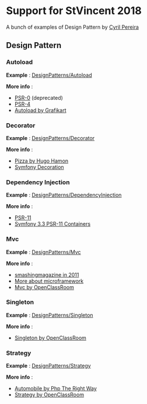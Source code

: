 # Support for StVincent 2018

A bunch of examples of Design Pattern by [Cyril Pereira](cyril.pereira@gmail.com) 

## Design Pattern

### Autoload 

__Example__ : [DesignPatterns/Autoload](DesignPatterns/Autoload)

__More info__ :  
- [PSR-0](https://www.php-fig.org/psr/psr-0) (deprecated)  
- [PSR-4](https://www.php-fig.org/psr/psr-4)     
- [Autoload by Grafikart](https://www.grafikart.fr/formations/programmation-objet-php/autoload)

### Decorator

__Example__ : [DesignPatterns/Decorator](DesignPatterns/Decorator)

__More info__ :  
- [Pizza by Hugo Hamon](https://bitbucket.org/hhamon/phptek-design-patterns/src/67d094faaa6e/src/Pizza/?at=master)   
- [Symfony Decoration](https://symfony.com/doc/current/service_container/service_decoration.html)

### Dependency Injection

__Example__ : [DesignPatterns/DependencyInjection](DesignPatterns/DependencyInjection)

__More info__ :  
- [PSR-11](https://www.php-fig.org/psr/psr-11)   
- [Symfony 3.3 PSR-11 Containers](https://symfony.com/blog/new-in-symfony-3-3-psr-11-containers)

### Mvc

__Example__ : [DesignPatterns/Mvc](DesignPatterns/Mvc)

__More info__ :  
- [smashingmagazine in 2011](https://www.smashingmagazine.com/2011/10/getting-started-with-php-templating/)   
- [More about microframework](https://medium.com/@noufel.gouirhate/create-your-own-mvc-framework-in-php-af7bd1f0ca19)   
- [Mvc by OpenClassRoom](https://openclassrooms.com/fr/courses/4670706-adoptez-une-architecture-mvc-en-php)

### Singleton

__Example__ : [DesignPatterns/Singleton](DesignPatterns/Singleton)

__More info__ :  
- [Singleton by OpenClassRoom](https://openclassrooms.com/fr/courses/26832-apprenez-a-programmer-en-java/26597-limiter-le-nombre-de-connexions)

### Strategy

__Example__ : [DesignPatterns/Strategy](DesignPatterns/Strategy)

__More info__ :  
- [Automobile by Php The Right Way](https://phptherightway.com/pages/Design-Patterns.html)   
- [Strategy by OpenClassRoom](https://openclassrooms.com/fr/courses/1665806-programmez-en-oriente-objet-en-php/1668103-les-design-patterns)

